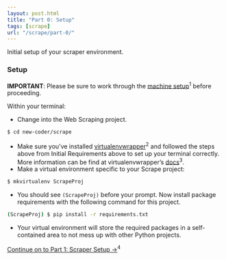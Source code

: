 ```yaml
---
layout: post.html
title: "Part 0: Setup"
tags: [scrape]
url: "/scrape/part-0/"
---
```


Initial setup of your scraper environment.


### Setup

**IMPORTANT**: Please be sure to work through the [machine setup][1]<sup>1</sup> before proceeding.

Within your terminal:

* Change into the Web Scraping project.

```bash
$ cd new-coder/scrape
```

* Make sure you’ve installed [virtualenvwrapper][2]<sup>2</sup> and followed the steps above from Initial Requirements above to set up your terminal correctly.  More information can be find at virtualenvwrapper’s [docs][3]<sup>3</sup>.
* Make a virtual environment specific to your Scrape project:

```bash
$ mkvirtualenv ScrapeProj
```

* You should see `(ScrapeProj)` before your prompt. Now install package requirements with the following command for this project.

```bash
(ScrapeProj) $ pip install -r requirements.txt
```

* Your virtual environment will store the required packages in a self-contained area to not mess up with other Python projects.

[Continue on to Part 1: Scraper Setup &rarr;][4]<sup>4</sup>

[1]: http://newcoder.io/begin/setup-your-machine
[2]: http://pypi.python.org/pypi/virtualenvwrapper
[3]: http://virtualenvwrapper.readthedocs.org/en/latest/
[4]: http://newcoder.io/scrape/part-1/